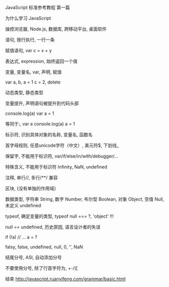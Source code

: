 JavaScript 
标准参考教程
第一篇

为什么学习
JavaScript

操控浏览器,
Node.js,
数据库,
跨移动平台,
桌面软件

语句,
按行执行,
一行一条

赋值语句,
var c = x + y

表达式,
expression,
始终返回一个值

变量,
变量名,
var,
声明,
赋值

var a, b,
a = 1
c = 2,
delete

动态类型,
静态类型

变量提升,
声明语句被提升到代码头部

console.log(a)
var a = 1

等同于:,
var a
console.log(a)
a = 1

标示符,
识别具体对象的名称,
变量名,
函数名

首字母规则,
任意unicode字符（中文）,
美元符$,
下划线_

保留字,
不能用于标识符,
var/if/else/in/with/debugger/...

特殊含义,
不能用于标识符
Infinity,
NaN,
undefined

注释,
单行//,
多行/**/
兼容 <!--
兼容 -->

区块,
{没有单独的作用域}

数据类型,
字符串 String,
数字 Number,
布尔型 Boolean,
对象 Object,
空值 Null,
未定义 undefined

typeof,
确定变量的类型,
typeof null === ?,
'object' !!!

null == undefined,
历史原因,
语言设计者的失误

if (!a)
  // ...
a = ?

falsy,
false, undefined, null, 0, '', NaN

结尾分号,
ASI,
自动添加分号

不要使用分号,
除了行首字符为,
+-/([

结束
http://javascript.ruanyifeng.com/grammar/basic.html